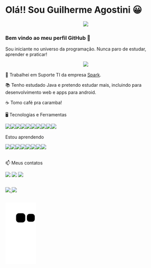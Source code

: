 # Olá!! Sou Guilherme Agostini 😀  

<p align="center"><img src="https://user-images.githubusercontent.com/76624588/180626814-f2152939-775e-4585-87e9-5b65cc051ca2.png" width="200" hedight="600"></p>

### Bem vindo ao meu perfil GitHub 👋

Sou iniciante no universo da programação. Nunca paro de estudar, aprender e praticar!

<p align="center"><img src="https://user-images.githubusercontent.com/76624588/180625640-e1af5cbb-464f-4e88-85c4-e748edd3ef32.gif" width="300" hedight="600"></p>

🔭 Trabalhei em Suporte TI da empresa [Spark](https://www.sparkag.com.br/).

📚 Tenho estudado Java e pretendo estudar mais, incluindo para desenvolvimento web e apps para android.

☕ Tomo café pra caramba!

🖥️ Tecnologias e Ferramentas 


<img src="https://cdn.jsdelivr.net/gh/devicons/devicon/icons/java/java-original.svg" width="50" hedight="50"/><img src="https://cdn.jsdelivr.net/gh/devicons/devicon/icons/git/git-original.svg" width="50" hedight="50"/><img src="https://cdn.jsdelivr.net/gh/devicons/devicon/icons/github/github-original.svg" width="50" hedight="50"/><img src="https://cdn.jsdelivr.net/gh/devicons/devicon/icons/gitlab/gitlab-original.svg" width="50" hedight="50"/><img src="https://cdn.jsdelivr.net/gh/devicons/devicon/icons/spring/spring-original.svg" width="50" hedight="50"/><img src="https://github.com/GuiAgost/GuiAgost/assets/76624588/2b2f37a6-c585-40f3-b917-2f5c5cc29e1c" width="50" hedight="50"/><img src="https://cdn.jsdelivr.net/gh/devicons/devicon/icons/postgresql/postgresql-original.svg" width="50" hedight="50"/><img src="https://cdn.jsdelivr.net/gh/devicons/devicon/icons/intellij/intellij-original.svg" width="50" hedight="50"/><img src="https://cdn.jsdelivr.net/gh/devicons/devicon/icons/vscode/vscode-original.svg" width="50" hedight="50"/><img
src="https://user-images.githubusercontent.com/76624588/205316595-f9a56dec-1e86-417a-a851-2069e2d8446d.png" width="50" hedight="50"/>

Estou aprendendo

<img src="https://cdn.jsdelivr.net/gh/devicons/devicon/icons/html5/html5-plain-wordmark.svg" width="50" hedight="50"/><img src="https://cdn.jsdelivr.net/gh/devicons/devicon/icons/css3/css3-plain-wordmark.svg" width="50" hedight="50"/><img src="https://cdn.jsdelivr.net/gh/devicons/devicon/icons/sass/sass-original.svg" width="50" hedight="50"/><img src="https://cdn.jsdelivr.net/gh/devicons/devicon/icons/javascript/javascript-original.svg" width="50" hedight="50"/><img src="https://cdn.jsdelivr.net/gh/devicons/devicon/icons/tailwindcss/tailwindcss-plain.svg" width="50" hedight="50"/><img src="https://cdn.jsdelivr.net/gh/devicons/devicon/icons/bootstrap/bootstrap-original.svg" width="50" hedight="50"/><img src="https://cdn.jsdelivr.net/gh/devicons/devicon/icons/vuejs/vuejs-original.svg" width="50" hedight="50"/><img src="https://cdn.jsdelivr.net/gh/devicons/devicon/icons/angularjs/angularjs-original.svg" width="50" hedight="50"/>
          
          
          
          


##

📫 Meus contatos
<div>
<a href="https://instagram.com/agostini_gui" target="_blank"><img src="https://img.shields.io/badge/-Instagram-%23E4405F?style=for-the-badge&logo=instagram&logoColor=white" target="_blank"></a>
<a href="https://www.twitter.com/MeMeAgos" target="_blank"><img src="https://img.shields.io/badge/Twitter-1DA1F2?style=for-the-badge&logo=twitter&logoColor=white" target="_blank"></a>
<a href="https://www.linkedin.com/in/guilherme-agostini-685972122" target="_blank"><img src="https://img.shields.io/badge/-LinkedIn-%230077B5?style=for-the-badge&logo=linkedin&logoColor=white" target="_blank"></a>   
</div>

##

<div>
<a href="https://github.com/GuiAgost">
<img height="120em" src="https://github-readme-stats.vercel.app/api?username=GuiAgost&show_icons=true&theme=dracula&include_all_commits=true&count_private=true"/>
<img height="120em" src="https://github-readme-stats.vercel.app/api/top-langs/?username=GuiAgost&layout=compact&langs_count=7&theme=dracula"/>
</div>

##

![Snake animation](https://github.com/GuiAgost/Guiagost/blob/output/github-contribution-grid-snake.svg)

